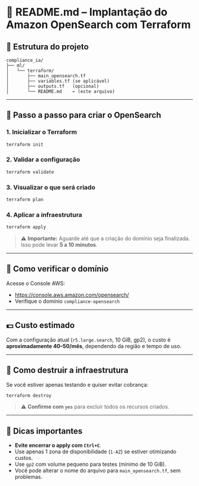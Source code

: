 
# 📘 README.md – Implantação do Amazon OpenSearch com Terraform

## 📁 Estrutura do projeto
```
compliance_ia/
├── ml/
│   └── terraform/
│       ├── main_opensearch.tf
│       ├── variables.tf (se aplicável)
│       ├── outputs.tf   (opcional)
│       └── README.md    ← (este arquivo)
```

---

## 🚀 Passo a passo para criar o OpenSearch

### 1. Inicializar o Terraform
```bash
terraform init
```

### 2. Validar a configuração
```bash
terraform validate
```

### 3. Visualizar o que será criado
```bash
terraform plan
```

### 4. Aplicar a infraestrutura
```bash
terraform apply
```

> ⚠️ **Importante:** Aguarde até que a criação do domínio seja finalizada. Isso pode levar **5 a 10 minutos**.

---

## 🔎 Como verificar o domínio

Acesse o Console AWS:
- https://console.aws.amazon.com/opensearch/
- Verifique o domínio `compliance-opensearch`

---

## 💵 Custo estimado

Com a configuração atual (`r5.large.search`, 10 GiB, gp2), o custo é **aproximadamente $40–$50/mês**, dependendo da região e tempo de uso.

---

## 🧹 Como destruir a infraestrutura

Se você estiver apenas testando e quiser evitar cobrança:

```bash
terraform destroy
```

> ⚠️ **Confirme com `yes`** para excluir todos os recursos criados.

---

## 🧠 Dicas importantes

- **Evite encerrar o apply com `Ctrl+C`**.
- Use apenas 1 zona de disponibilidade (`1-AZ`) se estiver otimizando custos.
- Use `gp2` com volume pequeno para testes (mínimo de 10 GiB).
- Você pode alterar o nome do arquivo para `main_opensearch.tf`, sem problemas.

